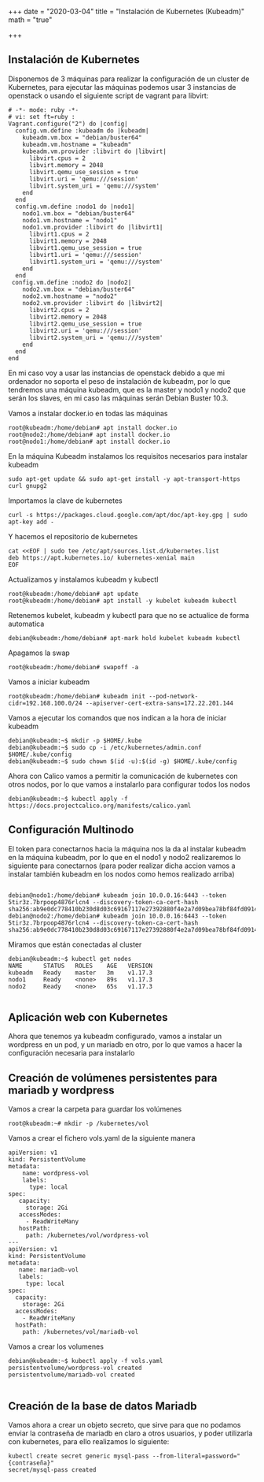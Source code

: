 +++
date = "2020-03-04"
title = "Instalación de Kubernetes (Kubeadm)"
math = "true"

+++

## Instalación de Kubernetes

Disponemos de 3 máquinas para realizar la configuración de un cluster de Kubernetes, para ejecutar las máquinas podemos usar 3 instancias de openstack o usando el siguiente script de vagrant para libvirt:
```
# -*- mode: ruby -*-
# vi: set ft=ruby :
Vagrant.configure("2") do |config|
  config.vm.define :kubeadm do |kubeadm|
    kubeadm.vm.box = "debian/buster64"
    kubeadm.vm.hostname = "kubeadm"
    kubeadm.vm.provider :libvirt do |libvirt|
      libvirt.cpus = 2
      libvirt.memory = 2048
      libvirt.qemu_use_session = true
      libvirt.uri = 'qemu:///session'
      libvirt.system_uri = 'qemu:///system'
    end
  end
  config.vm.define :nodo1 do |nodo1|
    nodo1.vm.box = "debian/buster64"
    nodo1.vm.hostname = "nodo1"
    nodo1.vm.provider :libvirt do |libvirt1|
      libvirt1.cpus = 2
      libvirt1.memory = 2048
      libvirt1.qemu_use_session = true
      libvirt1.uri = 'qemu:///session'
      libvirt1.system_uri = 'qemu:///system'
    end
  end
 config.vm.define :nodo2 do |nodo2|
    nodo2.vm.box = "debian/buster64"
    nodo2.vm.hostname = "nodo2"
    nodo2.vm.provider :libvirt do |libvirt2|
      libvirt2.cpus = 2
      libvirt2.memory = 2048
      libvirt2.qemu_use_session = true
      libvirt2.uri = 'qemu:///session'
      libvirt2.system_uri = 'qemu:///system'
    end
  end
end

```

En mi caso voy a usar las instancias de openstack debido a que mi ordenador no soporta el peso de instalación de kubeadm, por lo que tendremos una máquina kubeadm, que es la master y nodo1 y nodo2 que serán los slaves, en mi caso las máquinas serán Debian Buster 10.3.


Vamos a instalar docker.io en todas las máquinas
```
root@kubeadm:/home/debian# apt install docker.io
root@nodo2:/home/debian# apt install docker.io
root@nodo1:/home/debian# apt install docker.io

```


En la máquina Kubeadm instalamos los requisitos necesarios para instalar kubeadm

```
sudo apt-get update && sudo apt-get install -y apt-transport-https curl gnupg2
```

Importamos la clave de kubernetes
```
curl -s https://packages.cloud.google.com/apt/doc/apt-key.gpg | sudo apt-key add -
```

Y hacemos el repositorio de kubernetes
```
cat <<EOF | sudo tee /etc/apt/sources.list.d/kubernetes.list
deb https://apt.kubernetes.io/ kubernetes-xenial main
EOF
```

Actualizamos y instalamos kubeadm y kubectl
```
root@kubeadm:/home/debian# apt update
root@kubeadm:/home/debian# apt install -y kubelet kubeadm kubectl
```

Retenemos kubelet, kubeadm y kubectl para que no se actualice de forma automatica
```
debian@kubeadm:/home/debian# apt-mark hold kubelet kubeadm kubectl
```

Apagamos la swap
```
root@kubeadm:/home/debian# swapoff -a
```

Vamos a iniciar kubeadm
```
root@kubeadm:/home/debian# kubeadm init --pod-network-cidr=192.168.100.0/24 --apiserver-cert-extra-sans=172.22.201.144
```

Vamos a ejecutar los comandos que nos indican a la hora de iniciar kubeadm
```
debian@kubeadm:~$ mkdir -p $HOME/.kube
debian@kubeadm:~$ sudo cp -i /etc/kubernetes/admin.conf $HOME/.kube/config
debian@kubeadm:~$ sudo chown $(id -u):$(id -g) $HOME/.kube/config

```

Ahora con Calico vamos a permitir la comunicación de kubernetes con otros nodos, por lo que vamos a instalarlo para configurar todos los nodos
```
debian@kubeadm:~$ kubectl apply -f https://docs.projectcalico.org/manifests/calico.yaml

```


## Configuración Multinodo

El token para conectarnos hacia la máquina nos la da al instalar kubeadm en la máquina kubeadm, por lo que en el nodo1 y nodo2 realizaremos lo siguiente para conectarnos (para poder realizar dicha accion vamos a instalar también kubeadm en los nodos como hemos realizado arriba)
```

debian@nodo1:/home/debian# kubeadm join 10.0.0.16:6443 --token 5tir3z.7brpoop4876rlcn4 --discovery-token-ca-cert-hash sha256:ab9e0dc778410b230d8d03c69167117e27392880f4e2a7d09bea78bf84fd0914
debian@nodo2:/home/debian# kubeadm join 10.0.0.16:6443 --token 5tir3z.7brpoop4876rlcn4 --discovery-token-ca-cert-hash sha256:ab9e0dc778410b230d8d03c69167117e27392880f4e2a7d09bea78bf84fd0914
```

Miramos que están conectadas al cluster

```
debian@kubeadm:~$ kubectl get nodes
NAME      STATUS   ROLES    AGE   VERSION
kubeadm   Ready    master   3m    v1.17.3
nodo1     Ready    <none>   89s   v1.17.3
nodo2     Ready    <none>   65s   v1.17.3


```



## Aplicación web con Kubernetes

Ahora que tenemos ya kubeadm configurado, vamos a instalar un wordpress en un pod, y un mariadb en otro, por lo que vamos a hacer la configuración necesaria para instalarlo


## Creación de volúmenes persistentes para mariadb y wordpress

Vamos a crear la carpeta para guardar los volúmenes
```
root@kubeadm:~# mkdir -p /kubernetes/vol
```

Vamos a crear el fichero vols.yaml de la siguiente manera
```
apiVersion: v1
kind: PersistentVolume
metadata:
    name: wordpress-vol
    labels:
      type: local
spec:
   capacity:
     storage: 2Gi
   accessModes:
     - ReadWriteMany
   hostPath:
     path: /kubernetes/vol/wordpress-vol
---
apiVersion: v1
kind: PersistentVolume
metadata:
   name: mariadb-vol
   labels:
     type: local
spec:
  capacity:
    storage: 2Gi
  accessModes:
    - ReadWriteMany
  hostPath:
    path: /kubernetes/vol/mariadb-vol
```

Vamos a crear los volumenes
```
debian@kubeadm:~$ kubectl apply -f vols.yaml
persistentvolume/wordpress-vol created
persistentvolume/mariadb-vol created


```

## Creación de la base de datos Mariadb

Vamos ahora a crear un objeto secreto, que sirve para que no podamos enviar la contraseña de mariadb en claro a otros usuarios, y poder utilizarla con kubernetes, para ello realizamos lo siguiente:
```
kubectl create secret generic mysql-pass --from-literal=password="{contraseña}"
secret/mysql-pass created

```
